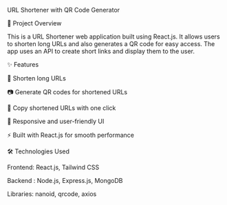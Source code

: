 URL Shortener with QR Code Generator

🚀 Project Overview

This is a URL Shortener web application built using React.js. It allows users to shorten long URLs and also generates a QR code for easy access. The app uses an API to create short links and display them to the user.

✨ Features

🔗 Shorten long URLs

📷 Generate QR codes for shortened URLs

🔄 Copy shortened URLs with one click

🎨 Responsive and user-friendly UI

⚡ Built with React.js for smooth performance

🛠️ Technologies Used

Frontend: React.js, Tailwind CSS

Backend : Node.js, Express.js, MongoDB

Libraries: nanoid, qrcode, axios

